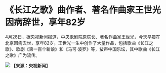 # 《长江之歌》曲作者、著名作曲家王世光因病辞世，享年82岁

4月28日，据央视新闻报道，中央歌剧院原院长、著名作曲家王世光，今天早晨在北京因病去世，享年82岁。王世光一生中创作了大量作品，包括歌曲《长江之歌》、歌剧《第一百个新娘》和《马可·波罗》等，蜚声中国乐坛，其中歌曲《长江之歌》广为流传。

![](https://inews.gtimg.com/om_bt/OC5P_ciJrOjZzE1WYlWd1LNwQmgYa_nm9J-oUJqiodGu0AA/1000)
**【来源：央视新闻】**

